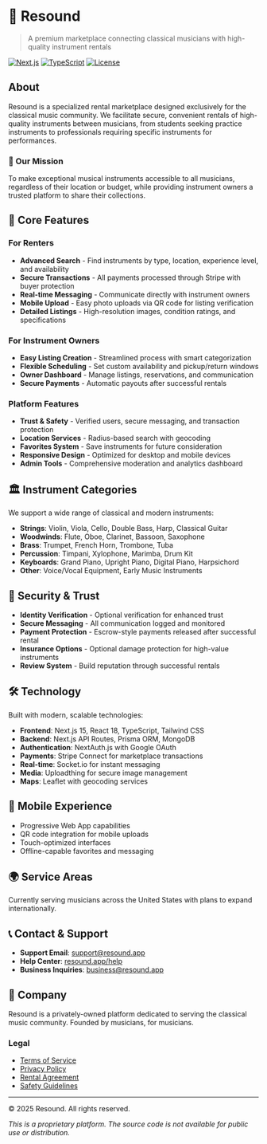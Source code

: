 # 🎼 Resound

> A premium marketplace connecting classical musicians with high-quality instrument rentals

[![Next.js](https://img.shields.io/badge/Next.js-15.3.3-black)](https://nextjs.org)
[![TypeScript](https://img.shields.io/badge/TypeScript-5.0.3-blue)](https://www.typescriptlang.org)
[![License](https://img.shields.io/badge/License-Proprietary-red)](LICENSE)

## About

Resound is a specialized rental marketplace designed exclusively for the classical music community. We facilitate secure, convenient rentals of high-quality instruments between musicians, from students seeking practice instruments to professionals requiring specific instruments for performances.

### 🎯 Our Mission

To make exceptional musical instruments accessible to all musicians, regardless of their location or budget, while providing instrument owners a trusted platform to share their collections.

## 🌟 Core Features

### For Renters
- **Advanced Search** - Find instruments by type, location, experience level, and availability
- **Secure Transactions** - All payments processed through Stripe with buyer protection
- **Real-time Messaging** - Communicate directly with instrument owners
- **Mobile Upload** - Easy photo uploads via QR code for listing verification
- **Detailed Listings** - High-resolution images, condition ratings, and specifications

### For Instrument Owners
- **Easy Listing Creation** - Streamlined process with smart categorization
- **Flexible Scheduling** - Set custom availability and pickup/return windows
- **Owner Dashboard** - Manage listings, reservations, and communication
- **Secure Payments** - Automatic payouts after successful rentals

### Platform Features
- **Trust & Safety** - Verified users, secure messaging, and transaction protection
- **Location Services** - Radius-based search with geocoding
- **Favorites System** - Save instruments for future consideration
- **Responsive Design** - Optimized for desktop and mobile devices
- **Admin Tools** - Comprehensive moderation and analytics dashboard

## 🏛️ Instrument Categories

We support a wide range of classical and modern instruments:

- **Strings**: Violin, Viola, Cello, Double Bass, Harp, Classical Guitar
- **Woodwinds**: Flute, Oboe, Clarinet, Bassoon, Saxophone
- **Brass**: Trumpet, French Horn, Trombone, Tuba
- **Percussion**: Timpani, Xylophone, Marimba, Drum Kit
- **Keyboards**: Grand Piano, Upright Piano, Digital Piano, Harpsichord
- **Other**: Voice/Vocal Equipment, Early Music Instruments

## 🔐 Security & Trust

- **Identity Verification** - Optional verification for enhanced trust
- **Secure Messaging** - All communication logged and monitored
- **Payment Protection** - Escrow-style payments released after successful rental
- **Insurance Options** - Optional damage protection for high-value instruments
- **Review System** - Build reputation through successful rentals

## 🛠️ Technology

Built with modern, scalable technologies:

- **Frontend**: Next.js 15, React 18, TypeScript, Tailwind CSS
- **Backend**: Next.js API Routes, Prisma ORM, MongoDB
- **Authentication**: NextAuth.js with Google OAuth
- **Payments**: Stripe Connect for marketplace transactions
- **Real-time**: Socket.io for instant messaging
- **Media**: Uploadthing for secure image management
- **Maps**: Leaflet with geocoding services

## 📱 Mobile Experience

- Progressive Web App capabilities
- QR code integration for mobile uploads
- Touch-optimized interfaces
- Offline-capable favorites and messaging

## 🌍 Service Areas

Currently serving musicians across the United States with plans to expand internationally.

## 📞 Contact & Support

- **Support Email**: support@resound.app
- **Help Center**: [resound.app/help](https://resound.app/help)
- **Business Inquiries**: business@resound.app

## 🏢 Company

Resound is a privately-owned platform dedicated to serving the classical music community. Founded by musicians, for musicians.

### Legal
- [Terms of Service](https://resound.app/terms)
- [Privacy Policy](https://resound.app/privacy)
- [Rental Agreement](https://resound.app/rental-agreement)
- [Safety Guidelines](https://resound.app/safety)

---

© 2025 Resound. All rights reserved.

*This is a proprietary platform. The source code is not available for public use or distribution.*